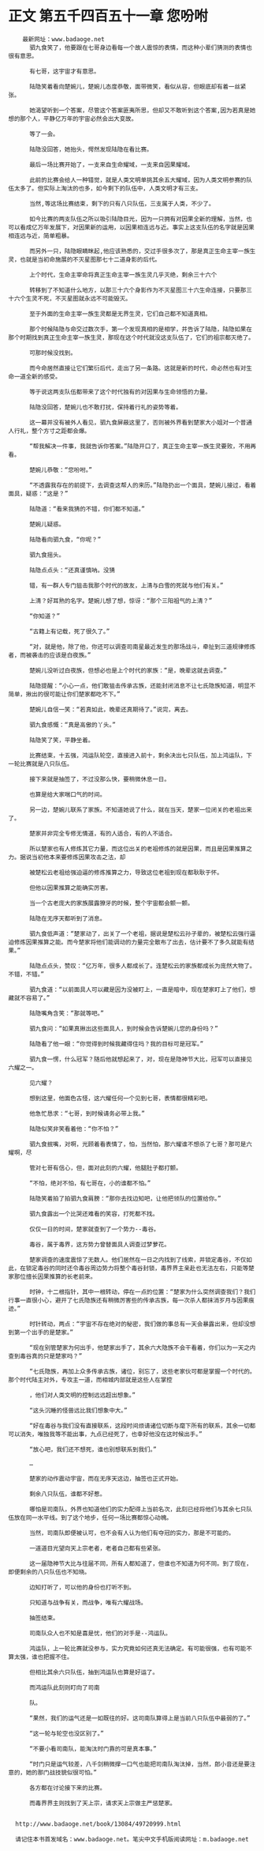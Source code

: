 # 正文 第五千四百五十一章 您吩咐
        最新网址：www.badaoge.net
          驷九食笑了，他要跟在七哥身边看每一个故人震惊的表情，而这种小辈们猜测的表情也很有意思。
      
          有七哥，这宇宙才有意思。
      
          陆隐笑着看向楚婉儿，楚婉儿态度恭敬，面带微笑，看似从容，但眼底却有着一丝紧张。
      
          她渴望听到一个答案，尽管这个答案匪夷所思，但却又不敢听到这个答案,因为若真是她想的那个人，平静亿万年的宇宙必然会出大变故。
      
          等了一会。
      
          陆隐没回答，她抬头，愕然发现陆隐在看比赛。
      
          最后一场比赛开始了，一支来自生命耀域，一支来自因果耀域。
      
          此前的比赛会给人一种错觉，就是人类文明单挑其余五大耀域，因为人类文明参赛的队伍太多了。但实际上淘汰的也多，如今剩下的队伍中，人类文明才有三支。
      
          当然,等这场比赛结束，剩下的只有八只队伍，三支属于人类，不少了。
      
          如今比赛的两支队伍之所以吸引陆隐目光，因为一只拥有对因果全新的理解，当然，也可以看成亿万年发展下，对因果新的运用，以因果相连远与近。事实上这支队伍的名字就是因果相连远与近，简单粗暴。
      
          而另外一只，陆隐眼睛眯起,他应该熟悉的，交过手很多次了，那是真正生命主宰一族生灵，也就是当初命施展的不灭星图那七十二道身影的后代。
      
          上个时代，生命主宰命将真正生命主宰一族生灵几乎灭绝，剩余三十六个
      
          转移到了不知道什么地方，以那三十六个身影作为不灭星图三十六生命连接，只要那三十六个生灵不死，不灭星图就永远不可能毁灭。
      
          至于外面的生命主宰一族生灵都是无界生灵，它们自己都不知道真相。
      
          那个时候陆隐与命交过数次手，第一个发现真相的是相学，并告诉了陆隐，陆隐如果在那个时期找到真正生命主宰一族生灵，那现在这个时代就没这支队伍了，它们的祖宗都灭绝了。
      
          可那时候没找到。
      
          而今命居然直接让它们繁衍后代，走出了另一条路。这就是新的时代，命必然也有对生命一道全新的感受。
      
          等于说这两支队伍都带来了这个时代独有的对因果与生命领悟的力量。
      
          陆隐没回答，楚婉儿也不敢打扰，保持着行礼的姿势等着。
      
          这一幕并没有被外人看见，驷九食屏蔽这里了，否则被外界看到楚家大小姐对一个普通人行礼，整个方寸之距都会爆。
      
          “帮我解决一件事，我就告诉你答案。”陆隐开口了，真正生命主宰一族生灵要败，不用再看。
      
          楚婉儿恭敬：“您吩咐。”
      
          “不透露我存在的前提下，去调查这帮人的来历。”陆隐扔出一个面具，楚婉儿接过，看着面具，疑惑：“这是？”
      
          陆隐道：“看来我猜的不错，你们都不知道。”
      
          楚婉儿疑惑。
      
          陆隐看向驷九食，“你呢？”
      
          驷九食摇头。
      
          陆隐点点头：“还真谨慎呐。没猜
      
          错，有一群人专门狙击我那个时代的故友，上清与白雪的死就与他们有关。”
      
          上清？好耳熟的名字。楚婉儿想了想，惊讶：“那个三阳祖气的上清？”
      
          “你知道？”
      
          “古籍上有记载，死了很久了。”
      
          “对，就是他，除了他，你还可以调查司南星最近发生的那场战斗，牵扯到三道规律修炼者，而被袭击的应该是白夜族。”
      
          楚婉儿没听过白夜族，但想必也是上个时代的家族：“是，晚辈这就去调查。”
      
          陆隐提醒：“小心一点，他们敢狙击传承古族，还能封闭消息不让七氏隐族知道，明显不简单，揪出的很可能让你们楚家都吃不下。”
      
          楚婉儿自信一笑：“若真如此，晚辈还真期待了。”说完，离去。
      
          驷九食感慨：“真是高傲的丫头。”
      
          陆隐笑了笑，平静坐着。
      
          比赛结束，十五强，鸿运队轮空，直接进入前十，剩余决出七只队伍，加上鸿运队，下一轮比赛就是八只队伍。
      
          接下来就是抽签了，不过没那么快，要稍微休息一日。
      
          也算是给大家喘口气的时间。
      
          另一边，楚婉儿联系了家族。不知道她说了什么，就在当天，楚家一位闭关的老祖出来了。
      
          楚家并非完全专修无情道，有的人适合，有的人不适合。
      
          所以楚家也有人修炼其它力量，而这位出关的老祖修炼的就是因果，而且是因果推算之力。据说当初他本来要修炼因果攻击之法，却
      
          被楚松云老祖给强迫逼的修炼推算之力，导致这位老祖到现在都耿耿于怀。
      
          但他以因果推算之能确实厉害。
      
          当一个古老庞大的家族展露獠牙的时候，整个宇宙都会颤一颤。
      
          陆隐在无序天都听到了消息。
      
          驷九食低声道：“楚家动了，出关了一个老祖，据说是楚松云孙子辈的，被楚松云强行逼迫修炼因果推算之能。而今楚家将他们能调动的力量完全散布了出去，估计要不了多久就能有结果。”
      
          陆隐点点头，赞叹：“亿万年，很多人都成长了。连楚松云的家族都成长为庞然大物了。不错，不错。”
      
          驷九食道：“以前面具人可以藏是因为没被盯上，一直是暗中，现在楚家盯上了他们，想藏就不容易了。”
      
          陆隐嘴角含笑：“那就等吧。”
      
          驷九食问：“如果真揪出这些面具人，到时候会告诉楚婉儿您的身份吗？”
      
          陆隐看了他一眼：“你觉得到时候我藏得住吗？我的目标可是冠军。”
      
          驷九食一愣，什么冠军？随后他就想起来了，对，现在是隐神节大比，冠军可以直接见六耀之一。
      
          见六耀？
      
          想到这里，他面色古怪，这六耀任何一个见到七哥，表情都很精彩吧。
      
          他急忙恳求：“七哥，到时候请务必带上我。”
      
          陆隐似笑非笑看着他：“你不怕？”
      
          驷九食抿嘴，对啊，光顾着看表情了，怕，当然怕，那六耀谁不想杀了七哥？那可是六耀啊，尽
      
          管对七哥有信心，但，面对此刻的六耀，他腿肚子都打颤。
      
          “不怕，绝对不怕，有七哥在，小的谁都不怕。”
      
          陆隐笑着拍了拍驷九食肩膀：“那你去找边知吧，让他把领队的位置给你。”
      
          驷九食露出一个比哭还难看的笑容，打死都不找。
      
          仅仅一日的时间，楚家就查到了一个势力--毒谷。
      
          毒谷，属于毒界，这方势力曾替面具人调查过梦萝花。
      
          楚家调查的速度震惊了无数人。他们居然在一日之内找到了线索，并锁定毒谷，不仅如此，在锁定毒谷的同时还令毒谷周边势力将整个毒谷封锁，毒界界主亲赴也无法左右，只能等楚家那位擅长因果推算的长老前来。
      
          时钟，十二根指针，其中一根转动，停在一点的位置：“楚家为什么突然调查我们？我们行事一直很小心，避开了七氏隐族还有稍微厉害些的传承古族，每一次杀人都抹消岁月与因果痕迹。”
      
          时针转动，两点：“宇宙不存在绝对的秘密，我们做的事总有一天会暴露出来，但却没想到第一个出手的是楚家。”
      
          “现在别管楚家为何出手，他楚家出手了，其余六大隐族不会干看着，你们以为一天之内查到毒谷真的只是楚家吗？”
      
          “七氏隐族，再加上众多传承古族，诸位，别忘了，这些老家伙可都是掌握一个时代的。那个时代陆主对外，专攻主一道，而相城内部就是这些人在掌控
      
          ，他们对人类文明的控制远远超出想象。”
      
          “这头沉睡的怪兽远比我们想象中大。”
      
          “好在毒谷与我们没有直接联系，这段时间烦请诸位切断与麾下所有的联系，其余一切都可以消失，唯独我等不能出事，九点已经死了，也幸好他没在这时候出手。”
      
          “放心吧，我们还不想死，谁也别想联系到我们。”
      
          …
      
          楚家的动作震动宇宙，而在无序天这边，抽签也正式开始。
      
          剩余八只队伍，谁都不好惹。
      
          哪怕是司南队，外界也知道他们的实力配得上当前名次，此刻已经将他们与其余七只队伍放在同一水平线。到了这个地步，任何一场比赛都惊心动魄。
      
          当然，司南队即便被认可，也不会有人认为他们有夺冠的实力，那是不可能的。
      
          一道道目光望向天上宗老者，老者自己都有些紧张。
      
          这一届隐神节大比与往届不同，所有人都知道了，但谁也不知道为何不同。到了现在，即便剩余的八只队伍也不知晓。
      
          边知打听了，可以他的身份也打听不到。
      
          只知道与战争有关，而战争，唯有六耀战场。
      
          抽签结束。
      
          司南队众人也不知是喜是忧，他们的对手是--鸿运队。
      
          鸿运队，上一轮比赛就没参与，实力究竟如何还真无法确定。有可能很强，也有可能不算太强，谁也把握不住。
      
          但相比其余六只队伍，抽到鸿运队也算是好运了。
      
          而鸿运队此刻则盯向了司南
      
          队。
      
          “果然，我们的运气还是一如既往的好。这司南队算得上是当前八只队伍中最弱的了。”
      
          “这一轮与轮空也没区别了。”
      
          “不要小看司南队，能淘汰时门靠的可是真本事。”
      
          “时门只是运气较差，八千剑稍微撑一口气也能把司南队淘汰掉，当然，郎小音还是要注意的，她的那门战技貌似很可怕。”
      
          各方都在讨论接下来的比赛。
      
          而毒界界主则找到了天上宗，请求天上宗做主严惩楚家。
      
      
      http://www.badaoge.net/book/13084/49720999.html
      
      请记住本书首发域名：www.badaoge.net。笔尖中文手机版阅读网址：m.badaoge.net